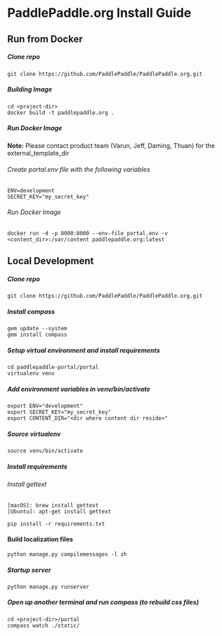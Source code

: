 # PaddlePaddle.org Install Guide

## Run from Docker

##### Clone repo
```
git clone https://github.com/PaddlePaddle/PaddlePaddle.org.git
```

##### Building Image

```
cd <project-dir>
docker build -t paddlepaddle.org .
```

##### Run Docker Image
**Note:**  Please contact product team (Varun, Jeff, Daming, Thuan) for the external_template_dir

###### Create portal.env file with the following variables

```
ENV=development
SECRET_KEY="my_secret_key"
```

###### Run Docker Image
```
docker run -d -p 8000:8000 --env-file portal.env -v <content_dir>:/var/content paddlepaddle.org:latest
```

## Local Development

##### Clone repo
```
git clone https://github.com/PaddlePaddle/PaddlePaddle.org.git
```

##### Install compass
```
gem update --system
gem install compass
```

##### Setup virtual environment and install requirements
```
cd paddlepaddle-portal/portal
virtualenv venv
```

##### Add environment variables in venv/bin/activate
```
export ENV="development"
export SECRET_KEY="my_secret_key"
export CONTENT_DIR="<dir where content dir reside>"
```

##### Source virtualenv
```
source venv/bin/activate
```

##### Install requirements

###### Install gettext
```
[macOS]: brew install gettext
[Ubuntu]: apt-get install gettext
```

```
pip install -r requirements.txt
```

#### Build localization files

```
python manage.py compilemessages -l zh
```

##### Startup server
```
python manage.py runserver
```

##### Open up another terminal and run compass (to rebuild css files)
```
cd <project-dir>/portal
compass watch ./static/
```

